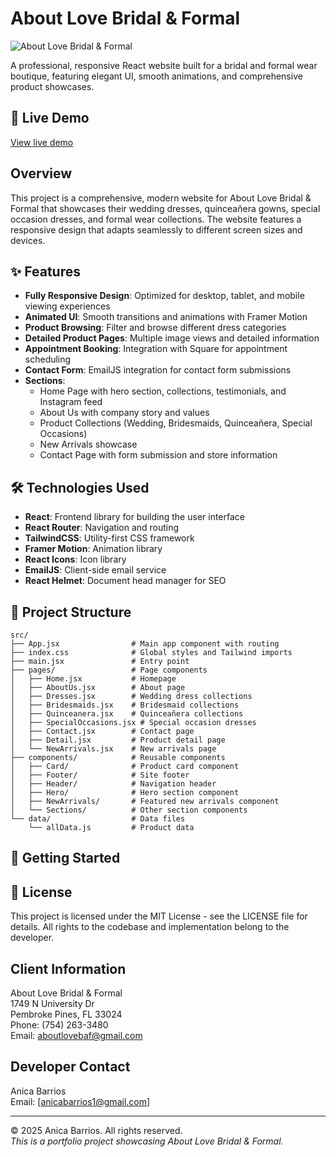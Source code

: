 # About Love Bridal & Formal

![About Love Bridal & Formal](https://via.placeholder.com/800x200?text=About+Love+Bridal+%26+Formal)

A professional, responsive React website built for a bridal and formal wear boutique, featuring elegant UI, smooth animations, and comprehensive product showcases.

## 🔗 Live Demo
[View live demo](https://about-love-bridal.netlify.app/) 

## Overview
This project is a comprehensive, modern website for About Love Bridal & Formal that showcases their wedding dresses, quinceañera gowns, special occasion dresses, and formal wear collections. The website features a responsive design that adapts seamlessly to different screen sizes and devices.

## ✨ Features
* **Fully Responsive Design**: Optimized for desktop, tablet, and mobile viewing experiences
* **Animated UI**: Smooth transitions and animations with Framer Motion
* **Product Browsing**: Filter and browse different dress categories
* **Detailed Product Pages**: Multiple image views and detailed information
* **Appointment Booking**: Integration with Square for appointment scheduling
* **Contact Form**: EmailJS integration for contact form submissions
* **Sections**:
   * Home Page with hero section, collections, testimonials, and Instagram feed
   * About Us with company story and values
   * Product Collections (Wedding, Bridesmaids, Quinceañera, Special Occasions)
   * New Arrivals showcase
   * Contact Page with form submission and store information

## 🛠️ Technologies Used
* **React**: Frontend library for building the user interface
* **React Router**: Navigation and routing
* **TailwindCSS**: Utility-first CSS framework
* **Framer Motion**: Animation library
* **React Icons**: Icon library
* **EmailJS**: Client-side email service
* **React Helmet**: Document head manager for SEO

## 📁 Project Structure
```
src/
├── App.jsx                # Main app component with routing
├── index.css              # Global styles and Tailwind imports
├── main.jsx               # Entry point
├── pages/                 # Page components
│   ├── Home.jsx           # Homepage
│   ├── AboutUs.jsx        # About page
│   ├── Dresses.jsx        # Wedding dress collections
│   ├── Bridesmaids.jsx    # Bridesmaid collections
│   ├── Quinceanera.jsx    # Quinceañera collections
│   ├── SpecialOccasions.jsx # Special occasion dresses
│   ├── Contact.jsx        # Contact page
│   ├── Detail.jsx         # Product detail page
│   └── NewArrivals.jsx    # New arrivals page
├── components/            # Reusable components
│   ├── Card/              # Product card component
│   ├── Footer/            # Site footer
│   ├── Header/            # Navigation header
│   ├── Hero/              # Hero section component
│   ├── NewArrivals/       # Featured new arrivals component
│   └── Sections/          # Other section components
└── data/                  # Data files
    └── allData.js         # Product data
```

## 🚀 Getting Started



## 📄 License
This project is licensed under the MIT License - see the LICENSE file for details. All rights to the codebase and implementation belong to the developer.

## Client Information
About Love Bridal & Formal  
1749 N University Dr  
Pembroke Pines, FL 33024  
Phone: (754) 263-3480  
Email: aboutlovebaf@gmail.com

## Developer Contact
Anica Barrios  
Email: [anicabarrios1@gmail.com]  

---

© 2025 Anica Barrios. All rights reserved.  
*This is a portfolio project showcasing About Love Bridal & Formal.*